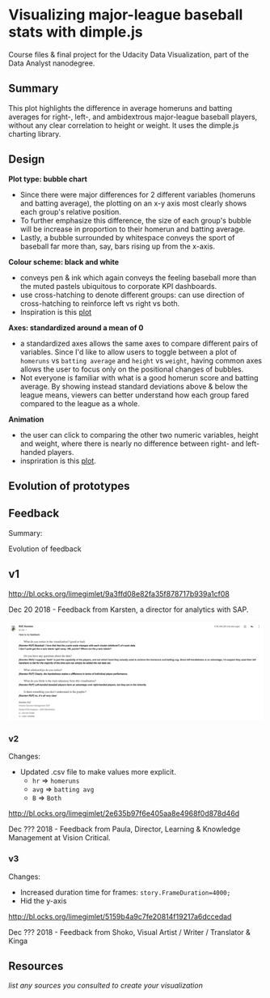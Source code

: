 # Visualizing major-league baseball stats with dimple.js

Course files & final project for the Udacity Data Visualization, part of the Data Analyst nanodegree.

## Summary

This plot highlights the difference in average homeruns and batting averages for right-, left-, and ambidextrous major-league baseball players, without any clear correlation to height or weight. It uses the dimple.js charting library.

## Design

**Plot type: bubble chart** 
* Since there were major differences for 2 different variables (homeruns and batting average), the plotting on an x-y axis most clearly shows each group's relative position. 
* To further emphasize this difference, the size of each group's bubble will be increase in proportion to their homerun and batting average.
* Lastly, a bubble surrounded by whitespace conveys the sport of baseball far more than, say, bars rising up from the x-axis.

**Colour scheme: black and white**
* conveys pen & ink which again conveys the feeling baseball more than the muted pastels ubiquitous to corporate KPI dashboards.
* use cross-hatching to denote different groups: can use direction of cross-hatching to reinforce left vs right vs both.
* Inspiration is this [plot](http://dimplejs.org/advanced_examples_viewer.html?id=advanced_bars_sketchy)

**Axes: standardized around a mean of 0**
* a standardized axes allows the same axes to compare different pairs of variables. Since I'd like to allow users to toggle between a plot of `homeruns` vs `batting average` and `height` vs `weight`, having common axes allows the user to focus only on the positional changes of bubbles.
* Not everyone is familiar with what is a good homerun score and batting average. By showing instead standard deviations above & below the league means, viewers can better understand how each group fared compared to the league as a whole.

**Animation**
* the user can click to comparing the other two numeric variables, height and weight, where there is nearly no difference between right- and left-handed players. 
* inspriration is this [plot](http://dimplejs.org/advanced_examples_viewer.html?id=advanced_storyboard_control). 

## Evolution of prototypes


## Feedback

Summary:

Evolution of feedback

## v1

http://bl.ocks.org/limegimlet/9a3ffd08e82fa35f878717b939a1cf08

Dec 20 2018 - Feedback from Karsten, a director for analytics with SAP.

![](https://github.com/limegimlet/data_viz/blob/dev/final_project/feedback/feedback_karsten_dec20.png)

### v2

Changes:

* Updated .csv file to make values more explicit.
  * `hr` => `homeruns`
  * `avg` => `batting avg`
  * `B` => `Both`

http://bl.ocks.org/limegimlet/2e635b97f6e405aa8e4968f0d878d46d

Dec ??? 2018 - Feedback from Paula, Director, Learning & Knowledge Management at Vision Critical.

### v3

Changes:
* Increased duration time for frames: `story.FrameDuration=4000;`
* Hid the y-axis

http://bl.ocks.org/limegimlet/5159b4a9c7fe20814f19217a6dccedad

Dec ??? 2018 - Feedback from Shoko, Visual Artist / Writer / Translator & Kinga
  
## Resources

_list any sources you consulted to create your visualization_


